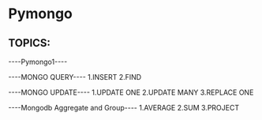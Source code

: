 # Pymongo

## TOPICS:

----Pymongo1----


----MONGO QUERY----
1.INSERT
2.FIND

----MONGO UPDATE----
1.UPDATE ONE
2.UPDATE MANY
3.REPLACE ONE

----Mongodb Aggregate and Group----
1.AVERAGE
2.SUM
3.PROJECT

